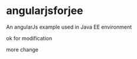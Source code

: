 # angularjsforjee
An angularJs example used in Java EE environment

ok for modification

more change
